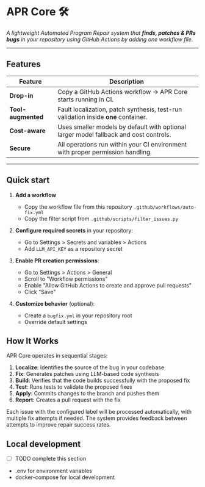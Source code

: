 # APR Core 🛠️
_A lightweight Automated Program Repair system that **finds, patches & PRs bugs** in your repository using GitHub Actions by adding one workflow file._

---

## Features

| Feature | Description |
|---------|-------------|
| **Drop-in** | Copy a GitHub Actions workflow → APR Core starts running in CI. |
| **Tool-augmented** | Fault localization, patch synthesis, test-run validation inside **one** container. |
| **Cost-aware** | Uses smaller models by default with optional larger model fallback and cost controls. |
| **Secure** | All operations run within your CI environment with proper permission handling. |

---

## Quick start

1. **Add a workflow**
   - Copy the workflow file from this repository `.github/workflows/auto-fix.yml`
   - Copy the filter script from `.github/scripts/filter_issues.py`

2. **Configure required secrets** in your repository:
   - Go to Settings > Secrets and variables > Actions
   - Add `LLM_API_KEY` as a repository secret

3. **Enable PR creation permissions**:
   - Go to Settings > Actions > General
   - Scroll to "Workflow permissions"
   - Enable "Allow GitHub Actions to create and approve pull requests"
   - Click "Save"

4. **Customize behavior** (optional):
   - Create a `bugfix.yml` in your repository root
   - Override default settings 

## How It Works

APR Core operates in sequential stages:

1. **Localize**: Identifies the source of the bug in your codebase
2. **Fix**: Generates patches using LLM-based code synthesis
3. **Build**: Verifies that the code builds successfully with the proposed fix
4. **Test**: Runs tests to validate the proposed fixes
5. **Apply**: Commits changes to the branch and pushes them
6. **Report**: Creates a pull request with the fix

Each issue with the configured label will be processed automatically, with multiple fix attempts if needed. The system provides feedback between attempts to improve repair success rates.

## Local development
- [ ] TODO complete this section 
- .env for environment variables 
- docker-compose for local development
